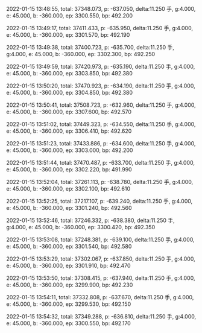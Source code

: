 2022-01-15 13:48:55, total: 37348.073, p: -637.050, delta:11.250 手, g:4.000, e: 45.000, b: -360.000, ep: 3300.550, bp: 492.200

2022-01-15 13:49:17, total: 37411.433, p: -635.950, delta:11.250 手, g:4.000, e: 45.000, b: -360.000, ep: 3301.570, bp: 492.190

2022-01-15 13:49:38, total: 37400.723, p: -635.700, delta:11.250 手, g:4.000, e: 45.000, b: -360.000, ep: 3302.300, bp: 492.250

2022-01-15 13:49:59, total: 37420.973, p: -635.190, delta:11.250 手, g:4.000, e: 45.000, b: -360.000, ep: 3303.850, bp: 492.380

2022-01-15 13:50:20, total: 37470.923, p: -634.190, delta:11.250 手, g:4.000, e: 45.000, b: -360.000, ep: 3304.850, bp: 492.380

2022-01-15 13:50:41, total: 37508.723, p: -632.960, delta:11.250 手, g:4.000, e: 45.000, b: -360.000, ep: 3307.600, bp: 492.570

2022-01-15 13:51:02, total: 37449.323, p: -634.550, delta:11.250 手, g:4.000, e: 45.000, b: -360.000, ep: 3306.410, bp: 492.620

2022-01-15 13:51:23, total: 37433.886, p: -634.600, delta:11.250 手, g:4.000, e: 45.000, b: -360.000, ep: 3303.000, bp: 492.200

2022-01-15 13:51:44, total: 37470.487, p: -633.700, delta:11.250 手, g:4.000, e: 45.000, b: -360.000, ep: 3302.220, bp: 491.990

2022-01-15 13:52:04, total: 37261.113, p: -638.780, delta:11.250 手, g:4.000, e: 45.000, b: -360.000, ep: 3302.100, bp: 492.610

2022-01-15 13:52:25, total: 37217.107, p: -639.240, delta:11.250 手, g:4.000, e: 45.000, b: -360.000, ep: 3301.240, bp: 492.560

2022-01-15 13:52:46, total: 37246.332, p: -638.380, delta:11.250 手, g:4.000, e: 45.000, b: -360.000, ep: 3300.420, bp: 492.350

2022-01-15 13:53:08, total: 37248.381, p: -639.100, delta:11.250 手, g:4.000, e: 45.000, b: -360.000, ep: 3301.540, bp: 492.580

2022-01-15 13:53:29, total: 37302.067, p: -637.850, delta:11.250 手, g:4.000, e: 45.000, b: -360.000, ep: 3301.910, bp: 492.470

2022-01-15 13:53:50, total: 37308.415, p: -637.940, delta:11.250 手, g:4.000, e: 45.000, b: -360.000, ep: 3299.900, bp: 492.230

2022-01-15 13:54:11, total: 37332.808, p: -637.670, delta:11.250 手, g:4.000, e: 45.000, b: -360.000, ep: 3299.530, bp: 492.150

2022-01-15 13:54:32, total: 37349.288, p: -636.810, delta:11.250 手, g:4.000, e: 45.000, b: -360.000, ep: 3300.550, bp: 492.170